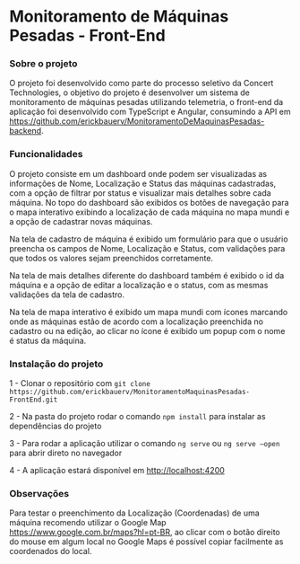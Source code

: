 # Monitoramento de Máquinas Pesadas - Front-End

### Sobre o projeto

O projeto foi desenvolvido como parte do processo seletivo da Concert Technologies, o objetivo do projeto é desenvolver um sistema de monitoramento de máquinas pesadas utilizando telemetria, o front-end da aplicação foi desenvolvido com TypeScript e Angular, consumindo a API em https://github.com/erickbauerv/MonitoramentoDeMaquinasPesadas-backend.

### Funcionalidades

O projeto consiste em um dashboard onde podem ser visualizadas as informações de Nome, Localização e Status das máquinas cadastradas, com a opção de filtrar por status e visualizar mais detalhes sobre cada máquina. No topo do dashboard são exibidos os botões de navegação para o mapa interativo exibindo a localização de cada máquina no mapa mundi e a opção de cadastrar novas máquinas.

Na tela de cadastro de máquina é exibido um formulário para que o usuário preencha os campos de Nome, Localização e Status, com validações para que todos os valores sejam preenchidos corretamente.

Na tela de mais detalhes diferente do dashboard também é exibido o id da máquina e a opção de editar a localização e o status, com as mesmas validações da tela de cadastro.

Na tela de mapa interativo é exibido um mapa mundi com ícones marcando onde as máquinas estão de acordo com a localização preenchida no cadastro ou na edição, ao clicar no ícone é exibido um popup com o nome é status da máquina.

### Instalação do projeto

1 - Clonar o repositório com `git clone https://github.com/erickbauerv/MonitoramentoMaquinasPesadas-FrontEnd.git`

2 - Na pasta do projeto rodar o comando `npm install` para instalar as dependências do projeto

3 - Para rodar a aplicação utilizar o comando `ng serve` ou `ng serve —open` para abrir direto no navegador

4 - A aplicação estará disponível em  [http://localhost:4200](http://localhost:4200/)

### Observações

Para testar o preenchimento da Localização (Coordenadas) de uma máquina recomendo utilizar o Google Map https://www.google.com.br/maps?hl=pt-BR, ao clicar com o botão direito do mouse em algum local no Google Maps é possível copiar facilmente as coordenados do local.
